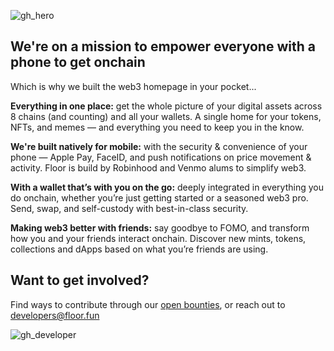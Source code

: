 ![gh_hero](https://github.com/floornfts/.github/assets/8492853/b704aed7-322c-41d5-b2d9-3c98252056f2)

## We're on a mission to empower everyone with a phone to get onchain 
Which is why we built the web3 homepage in your pocket...

**Everything in one place:** get the whole picture of your digital assets across 8 chains (and counting) and all your wallets. A single home for your tokens, NFTs, and memes — and everything you need to keep you in the know.

**We're built natively for mobile:** with the security & convenience of your phone — Apple Pay, FaceID, and push notifications on price movement & activity. Floor is build by Robinhood and Venmo alums to simplify web3.

**With a wallet that’s with you on the go:** deeply integrated in everything you do onchain, whether you’re just getting started or a seasoned web3 pro. Send, swap, and self-custody with best-in-class security.

**Making web3 better with friends:** say goodbye to FOMO, and transform how you and your friends interact onchain. Discover new mints, tokens, collections and dApps based on what you’re friends are using.

## Want to get involved?

Find ways to contribute through our [open bounties](https://github.com/floornfts/mobile-minting/issues), or reach out to developers@floor.fun

![gh_developer](https://github.com/floornfts/.github/assets/8492853/ce6b13bb-93cd-4ad9-a40a-064563f681af)
